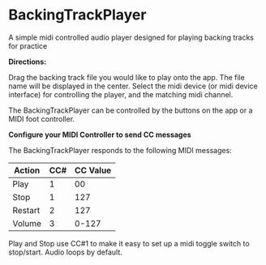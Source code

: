 # BackingTrackPlayer
A simple midi controlled audio player designed for playing backing tracks for practice

**Directions:**

Drag the backing track file you would like to play onto the app. The file name will be displayed in the center.
Select the midi device (or midi device interface) for controlling the player, and the matching midi channel.

The BackingTrackPlayer can be controlled by the buttons on the app or a MIDI foot controller.

**Configure your MIDI Controller to send CC messages**

The BackingTrackPlayer responds to the following MIDI messages:

Action | CC# | CC Value
-------|-----|---------
Play | 1 | 00
Stop | 1 | 127
Restart|2 |127
Volume|3| 0-127

Play and Stop use CC#1 to make it easy to set up a midi toggle switch to stop/start.
Audio loops by default.
